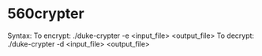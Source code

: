 # 560crypter

Syntax:
 To encrypt: ./duke-crypter -e <input_file> <output_file>
 To decrypt: ./duke-crypter -d <input_file> <output_file>
